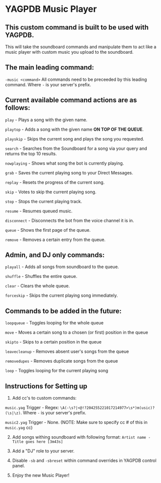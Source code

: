 YAGPDB Music Player
================

## This custom command is built to be used with YAGPDB.
This will take the soundboard commands and manipulate them to act like a music player with custom music you upload to the soundboard.

## The main leading command:
`-music <command>` All commands need to be preceeded by this leading command. Where `-` is your server's prefix.

## Current available command actions are as follows:
`play` - Plays a song with the given name.

`playtop` - Adds a song with the given name **ON TOP OF THE QUEUE**.

`playskip` - Skips the current song and plays the song you requested.

`search` - Searches from the Soundboard for a song via your query and returns the top 10 results.

`nowplaying` - Shows what song the bot is currently playing.

`grab` - Saves the current playing song to your Direct Messages.

`replay` - Resets the progress of the current song.

`skip` - Votes to skip the current playing song.

`stop` - Stops the current playing track.

`resume` - Resumes queued music.

`disconnect` - Disconnects the bot from the voice channel it is in.

`queue` - Shows the first page of the queue.

`remove` - Removes a certain entry from the queue.

## Admin, and DJ only commands:

`playall` - Adds all songs from soundboard to the queue. 

`shuffle` - Shuffles the entire queue.

`clear` - Clears the whole queue. 

`forceskip` - Skips the current playing song immediately.

## Commands to be added in the future:
`loopqueue` - Toggles looping for the whole queue

`move` - Moves a certain song to a chosen (or first) position in the queue

`skipto` - Skips to a certain position in the queue

`leavecleanup` - Removes absent user's songs from the queue

`removedupes` - Removes duplicate songs from the queue

`loop` - Toggles looping for the current playing song  

## Instructions for Setting up
1. Add cc's to custom commands:

  `music.yag` Trigger - Regex: `\A(-\s?|<@!?204255221017214977>\s*)m(usic)?(\s|\z)`. Where `-` is your server's prefix.

  `music2.yag` Trigger - None. (NOTE: Make sure to specify cc # of this in `music.yag` cc)

2. Add songs withing soundboard with following format: `Artist name - Title goes here [3m43s]`

3. Add a "DJ" role to your server.

4. Disable `-sb` and `-sbreset` within command overrides in YAGPDB control panel.

5. Enjoy the new Music Player!
